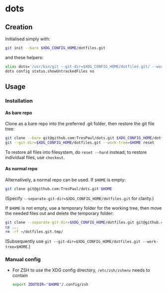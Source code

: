 # dots

## Creation

Initialised simply with:

```sh
git init --bare $XDG_CONFIG_HOME/dotfiles.git
```

and these helpers:

```sh
alias dots='/usr/bin/git --git-dir=$XDG_CONFIG_HOME/dotfiles.git/ --work-tree=$HOME'
dots config status.showUntrackedFiles no
```


## Usage

### Installation

#### As bare repo

Clone as a bare repo into the preferred .git folder, then restore the git file tree:

```sh
git clone --bare git@github.com:TresPaul/dots.git $XDG_CONFIG_HOME/dotfiles.git
git --git-dir=$XDG_CONFIG_HOME/dotfiles.git --work-tree=$HOME reset
```

To restore all files into filesystem, do `reset --hard` instead; to restore individual files, use `checkout`.

#### As normal repo

Alternatively, a normal repo can be used. If `$HOME` is empty:

```sh
git clone git@github.com:TresPaul/dots.git $HOME
```

(Specify `--separate-git-dir=$XDG_CONFIG_HOME/dotfiles.git` for clarity.)

If `$HOME` is not empty, use a temporary folder for the working tree, then move the needed files out and delete the temporary folder:

```sh
git clone --separate-git-dir=$XDG_CONFIG_HOME/dotfiles.git git@github.com:TresPaul/dots.git $HOME/dotfiles.git.tmp
cp ...
rm -rf ~/dotfiles.git.tmp/
```

(Subsequently use `git --git-dir=$XDG_CONFIG_HOME/dotfiles.git --work-tree=$HOME`.)

### Manual config

- For ZSH to use the XDG config directory, `/etc/zsh/zshenv` needs to contain

  ```sh
  export ZDOTDIR="$HOME"/.config/zsh
  ```
